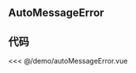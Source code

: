 ## AutoMessageError

<script setup>
import AutoMessageError from './demo/autoMessageError.vue'
import { NMessageProvider } from 'naive-ui'
</script>

<ClientOnly>
<NMessageProvider>
<AutoMessageError />
</NMessageProvider>
</ClientOnly>

## 代码

<<< @/demo/autoMessageError.vue
